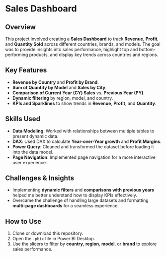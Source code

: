 # Sales Dashboard

## Overview  
This project involved creating a **Sales Dashboard** to track **Revenue**, **Profit**, and **Quantity Sold** across different countries, brands, and models. The goal was to provide insights into sales performance, highlight top and bottom-performing products, and display key trends across countries and regions.

## Key Features  
- **Revenue by Country** and **Profit by Brand**.
- **Sum of Quantity by Model** and **Sales by City**.
- **Comparison of Current Year (CY) Sales** vs. **Previous Year (PY)**.
- **Dynamic filtering** by region, model, and country.
- **KPIs and Sparklines** to show trends in **Revenue**, **Profit**, and **Quantity**.

## Skills Used  
- **Data Modeling**: Worked with relationships between multiple tables to present dynamic data.
- **DAX**: Used DAX to calculate **Year-over-Year growth** and **Profit Margins**.
- **Power Query**: Cleaned and transformed the dataset before loading it into the data model.
- **Page Navigation**: Implemented page navigation for a more interactive user experience.

## Challenges & Insights  
- Implementing **dynamic filters** and **comparisons with previous years** helped me better understand how to display KPIs effectively.
- Overcame the challenge of handling large datasets and formatting **multi-page dashboards** for a seamless experience.

## How to Use  
1. Clone or download this repository.
2. Open the `.pbix` file in Power BI Desktop.
3. Use the slicers to filter by **country**, **region**, **model**, or **brand** to explore sales performance.

